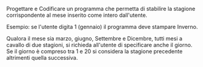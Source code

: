 Progettare e Codificare un programma che permetta di stabilire la stagione corrispondente al mese inserito come intero dall'utente.

Esempio: se l'utente digita 1 (gennaio) il programma deve stampare Inverno. 

Qualora il mese sia marzo, giugno, Settembre e Dicembre, tutti mesi a cavallo di due stagioni, si richieda all'utente di specificare anche il giorno. Se il giorno è compreso tra 1 e 20 si considera la stagione precedente altrimenti quella successiva.